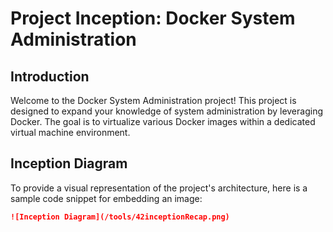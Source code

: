 # Project Inception: Docker System Administration

## Introduction

Welcome to the Docker System Administration project! This project is designed to expand your knowledge of system administration by leveraging Docker. The goal is to virtualize various Docker images within a dedicated virtual machine environment.

## Inception Diagram

To provide a visual representation of the project's architecture, here is a sample code snippet for embedding an image:

```markdown
![Inception Diagram](/tools/42inceptionRecap.png)
